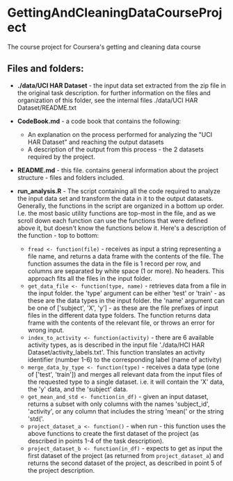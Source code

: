 # GettingAndCleaningDataCourseProject
The course project for Coursera's getting and cleaning data course

## Files and folders:

* **./data/UCI HAR Dataset** - the input data set extracted from the zip file in the original task description. for further information on the files and organization of this folder, see the internal files ./data/UCI HAR Dataset/README.txt

* **CodeBook.md** - a code book that contains the following:
  + An explanation on the process performed for analyzing the "UCI HAR Dataset" and reaching the output datasets
  + A description of the output from this process - the 2 datasets required by the project.

* **README.md** - this file. contains general information about the project structure - files and folders included.

* **run_analysis.R** - The script containing all the code required to analyze the input data set and transform the data in it to the output datasets. Generally, the functions in the script are organized in a bottom up order. I.e. the most basic utility functions are top-most in the file, and as we scroll down each function can use the functions that were defined above it, but doesn't know the functions below it. Here's a description of the function - top to bottom:
  + `fread <- function(file)` - receives as input a string representing a file name, and returns a data frame with the contents of the file. The function assumes the data in the file is 1 record per row, and columns are separated by white space (1 or more). No headers. This approach fits all the files in the input folder.
  + `get_data_file <- function(type, name)` - retrieves data from a file in the input folder. the 'type' argument can be either 'test' or 'train' - as these are the data types in the input folder. the 'name' argument can be one of ['subject', 'X', 'y'] - as these are the file prefixes of input files in the different data type folders. The function returns data frame with the contents of the relevant file, or throws an error for wrong input.
  + `index_to_activity <- function(activity)` - there are 6 available activity types, as is described in the input file './data/HCI HAR Dataset/activity_labels.txt'. This function translates an activity identifier (number 1-6) to the corresponding label (name of activity)
  + `merge_data_by_type <- function(type)` - receives a data type (one of ['test', 'train']) and merges all relevant data from the input files of the requested type to a single dataset. i.e. it will contain the 'X' data, the 'y' data, and the 'subject' data.
  + `get_mean_and_std <- function(in_df)` - given an input dataset, returns a subset with only columns with the names 'subject_id', 'activity', or any column that includes the string 'mean(' or the string 'std('.
  + `project_dataset_a <- function()` - when run - this function uses the above functions to create the first dataset of the project (as described in points 1-4 of the task description).
  + `project_dataset_b <- function(in_df)` - expects to get as input the first dataset of the project (as returned from `project_dataset_a`) and returns the second dataset of the project, as described in point 5 of the project description.